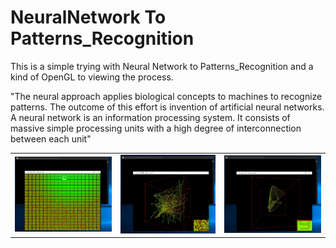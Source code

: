 # NeuralNetwork To Patterns_Recognition

This is a simple trying with Neural Network to Patterns_Recognition and a kind of OpenGL to viewing the process.

"The neural approach applies biological concepts to machines to recognize patterns. The outcome of this effort is invention of artificial neural networks. A neural network is an information processing system. It consists of massive simple processing units with a high degree of interconnection between each unit"

<table width:100%>
  <tr>
    <td><img src="./_/NeuralNetwork_Image.jpg"></td>
    <td><img src="./_/NeuralNetwork_Image1.jpg"></td>
    <td><img src="./_/NeuralNetwork_Image2.jpg"></td>
  </tr>
</table>
